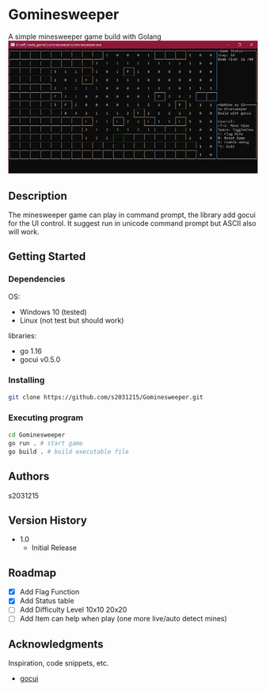 # Gominesweeper

A simple minesweeper game build with Golang
![Screenshot](Screenshot.png?raw=true "Screenshot")


## Description

The minesweeper game can play in command prompt, the library add gocui for the UI control.
It suggest run in unicode command prompt but ASCII also will work.

## Getting Started

### Dependencies

OS:
* Windows 10 (tested)
* Linux (not test but should work)

libraries:
* go 1.16
* gocui v0.5.0

### Installing

```sh
git clone https://github.com/s2031215/Gominesweeper.git
```
### Executing program

```sh
cd Gominesweeper
go run . # start game
go build . # build executable file
```

## Authors

s2031215

## Version History

* 1.0
    * Initial Release
    
## Roadmap

- [x] Add Flag Function
- [x] Add Status table
- [ ] Add Difficulty Level 10x10 20x20
- [ ] Add Item can help when play (one more live/auto detect mines)

## Acknowledgments

Inspiration, code snippets, etc.
* [gocui](https://github.com/jroimartin/gocui)

